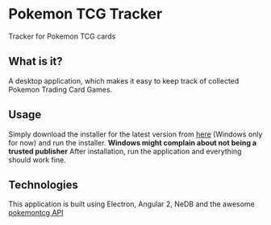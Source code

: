 # Pokemon TCG Tracker
Tracker for Pokemon TCG cards

## What is it?
A desktop application, which makes it easy to keep track of collected Pokemon Trading Card Games.

## Usage
Simply download the installer for the latest version from [here](https://github.com/Tommatheussen/pokemon-tcg-tracker/releases/latest) (Windows only for now) and run the installer.
**Windows might complain about not being a trusted publisher**
After installation, run the application and everything should work fine.


## Technologies
This application is built using Electron, Angular 2, NeDB and the awesome [pokemontcg API](https://pokemontcg.io)
